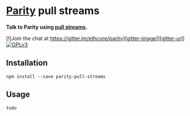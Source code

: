 # [Parity](https://ethcore.io/parity.html) pull streams

**Talk to Parity using [pull streams](https://pull-stream.github.io).**

[![Join the chat at https://gitter.im/ethcore/parity][gitter-image]][gitter-url] [![GPLv3][license-image]][license-url]

[gitter-image]: https://badges.gitter.im/Join%20Chat.svg
[gitter-url]: https://gitter.im/ethcore/parity
[license-image]: https://img.shields.io/badge/license-GPL%20v3-green.svg
[license-url]: https://www.gnu.org/licenses/gpl-3.0.en.html

## Installation

```shell
npm install --save parity-pull-streams
```

## Usage

```js
todo
```
